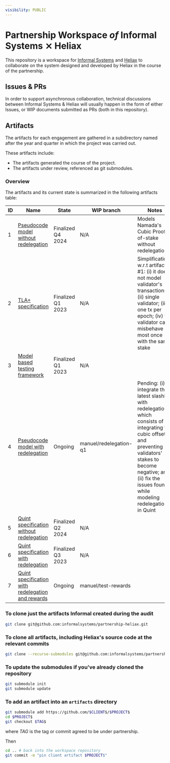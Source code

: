 ```yaml
---
visibility: PUBLIC
---
```


# Partnership Workspace _of_ Informal Systems ⨯ Heliax

This repository is a workspace for [Informal Systems](https://informal.systems/)
and [Heliax](https://heliax.dev/) to collaborate on the system designed and developed
by Heliax in the course of the partnership.

## Issues & PRs

In order to support asynchronous collaboration, technical discussions between
Informal Systems & Heliax will usually happen in the form of either Issues,
or WIP documents submitted as PRs (both in this repository).

## Artifacts

The artifacts for each engagement are gathered in a subdirectory named
after the year and quarter in which the project was carried out.

These artifacts include:

- The artifacts generated the course of the project.
- The artifacts under review, referenced as git submodules.

### Overview

The artifacts and its current state is summarized in the following artifacts table:

| ID | Name                                    | State     | WIP branch | Notes    |
| ------------------------------------------------------------- | -------------------------- | --------- | --------------- | ------------- |
| 1 | [Pseudocode model without redelegation](https://github.com/informalsystems/partnership-heliax/blob/trunk/2022/Q4/artifacts/PoS-pseudocode/PoS-model.md) | Finalized Q4 2024 | N/A | Models Namada's Cubic Proof-of-stake without redelegation |
| 2 | [TLA+ specification](https://github.com/informalsystems/partnership-heliax/tree/trunk/2023/Q1/artifacts/PoS-tla) | Finalized Q1 2023 | N/A | Simplifications w.r.t artifact #1: (i) it does not model validator's transactions; (ii) single validator; (iii) one tx per epoch; (iv) the validator can misbehave at most once with the same stake |
| 3 | [Model based testing framework](https://github.com/informalsystems/partnership-heliax/tree/trunk/2023/Q1/artifacts/PoS-mbt) | Finalized Q1 2023 | N/A | |
| 4 | [Pseudocode model with redelegation](https://github.com/informalsystems/partnership-heliax/blob/manuel/redelegation-q1/2023/Q1/artifacts/PoS-pseudocode/PoS-model-redelegation.md) | Ongoing | manuel/redelegation-q1 | Pending: (i) integrate the latest slashing with redelegation, which consists of integrating the cubic offset and preventing validators' stakes to become negative; and (ii) fix the issues found while modeling redelegation in Quint |
| 5 | [Quint specification without redelegation](https://github.com/informalsystems/partnership-heliax/blob/trunk/2023/Q2/artifacts/PoS-quint/namada.qnt) | Finalized Q2 2024 | N/A |  |
| 6 | [Quint specification with redelegation](https://github.com/informalsystems/partnership-heliax/tree/trunk/2023/Q3/artifacts/PoS-quint) | Finalized Q3 2023 | N/A | |
| 7 | [Quint specification with redelegation and rewards](https://github.com/informalsystems/partnership-heliax/tree/trunk/2023/Q3/artifacts/PoS-quint) | Ongoing | manuel/test-rewards | |

### To clone just the artifacts Informal created during the audit

``` sh
git clone git@github.com:informalsystems/partnership-heliax.git
```

### To clone all artifacts, including Heliax's source code at the relevant commits

``` sh
git clone --recurse-submodules git@github.com:informalsystems/partnership-heliax.git
```


### To update the submodules if you've already cloned the repository

``` sh
git submodule init
git submodule update
```

### To add an artifact into an `artifacts` directory

```sh
git submodule add https://github.com/$CLIENT$/$PROJECT$
cd $PROJECT$
git checkout $TAG$
```

where $TAG$ is the tag or commit agreed to be under partnership.

Then

```sh
cd .. # back into the workspace repository
git commit -m "pin client artifact $PROJECT$"
```

